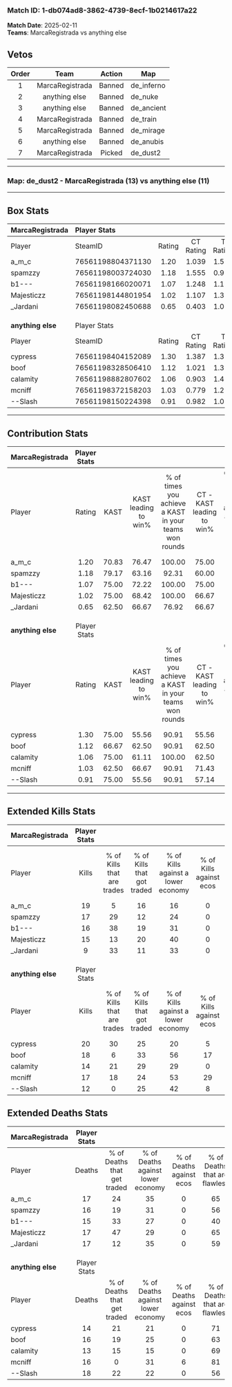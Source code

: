 ### Match ID: 1-db074ad8-3862-4739-8ecf-1b0214617a22  
**Match Date**: 2025-02-11  
**Teams**: MarcaRegistrada vs anything else  

## Vetos  

| Order | Team | Action | Map |
| :---: | :--: | :----: | --- |
| 1 | MarcaRegistrada | Banned | de_inferno |
| 2 | anything else | Banned | de_nuke |
| 3 | anything else | Banned | de_ancient |
| 4 | MarcaRegistrada | Banned | de_train |
| 5 | MarcaRegistrada | Banned | de_mirage |
| 6 | anything else | Banned | de_anubis |
| 7 | MarcaRegistrada | Picked | de_dust2 |

---  

### **Map**: de_dust2 - MarcaRegistrada (13) vs anything else (11)  
---  

## Box Stats  

| **MarcaRegistrada** | Player Stats      |        |           |          |       |      |       |         |        |      |     |
| :- | :- | :-: | :-: | :-: | :-: | :-: | :-: | :-: | :-: | :-: | :-: |
| Player              | SteamID           | Rating | CT Rating | T Rating | KAST  | ADR  | Kills | Assists | Deaths | K/D  | HS% |
| a_m_c               | 76561198804371130 |  1.20  |   1.039   |  1.530   | 70.83 | 91.7 |  19   |    4    |   17   | 1.12 | 31  |
| spamzzy             | 76561198003724030 |  1.18  |   1.555   |  0.939   | 79.17 | 79.8 |  17   |    7    |   16   | 1.06 | 52  |
| b1---               | 76561198166020071 |  1.07  |   1.248   |  1.115   | 75.00 | 63.2 |  16   |    4    |   15   | 1.07 | 43  |
| Majesticzz          | 76561198144801954 |  1.02  |   1.107   |  1.358   | 75.00 | 70.8 |  15   |    6    |   17   | 0.88 | 66  |
| _Jardani            | 76561198082450688 |  0.65  |   0.403   |  1.009   | 62.50 | 51.9 |   9   |    5    |   17   | 0.53 | 66  |
|                     |                   |        |           |          |       |      |       |         |        |      |     |
|                     |                   |        |           |          |       |      |       |         |        |      |     |
|                     |                   |        |           |          |       |      |       |         |        |      |     |
| **anything else**   | Player Stats      |        |           |          |       |      |       |         |        |      |     |
| Player              | SteamID           | Rating | CT Rating | T Rating | KAST  | ADR  | Kills | Assists | Deaths | K/D  | HS% |
| cypress             | 76561198404152089 |  1.30  |   1.387   |  1.350   | 75.00 | 81.7 |  20   |    4    |   14   | 1.43 | 60  |
| boof                | 76561198328506410 |  1.12  |   1.021   |  1.356   | 66.67 | 80.5 |  18   |    5    |   16   | 1.13 | 44  |
| calamity            | 76561198882807602 |  1.06  |   0.903   |  1.465   | 75.00 | 68.8 |  14   |    4    |   13   | 1.08 | 57  |
| mcniff              | 76561198372158203 |  1.03  |   0.779   |  1.288   | 62.50 | 76.9 |  17   |    3    |   16   | 1.06 | 58  |
| --Slash             | 76561198150224398 |  0.91  |   0.982   |  1.023   | 75.00 | 73.3 |  12   |    9    |   18   | 0.67 | 33  |
---  

## Contribution Stats  

| **MarcaRegistrada** | Player Stats |       |                      |                                                        |                           |                                                             |                          |                                                            |
| :- | :-: | :-: | :-: | :-: | :-: | :-: | :-: | :-: |
| Player              |    Rating    | KAST  | KAST leading to win% | % of times you achieve a KAST in your teams won rounds | CT - KAST leading to win% | CT - % of times you achieve a KAST in your teams won rounds | T - KAST leading to win% | T - % of times you achieve a KAST in your teams won rounds |
| a_m_c               |     1.20     | 70.83 |        76.47         |                         100.00                         |           75.00           |                           100.00                            |          77.78           |                           100.00                           |
| spamzzy             |     1.18     | 79.17 |        63.16         |                         92.31                          |           60.00           |                           100.00                            |          66.67           |                           85.71                            |
| b1---               |     1.07     | 75.00 |        72.22         |                         100.00                         |           75.00           |                           100.00                            |          70.00           |                           100.00                           |
| Majesticzz          |     1.02     | 75.00 |        68.42         |                         100.00                         |           66.67           |                           100.00                            |          70.00           |                           100.00                           |
| _Jardani            |     0.65     | 62.50 |        66.67         |                         76.92                          |           66.67           |                            66.67                            |          66.67           |                           85.71                            |
|                     |              |       |                      |                                                        |                           |                                                             |                          |                                                            |
|                     |              |       |                      |                                                        |                           |                                                             |                          |                                                            |
|                     |              |       |                      |                                                        |                           |                                                             |                          |                                                            |
| **anything else**   | Player Stats |       |                      |                                                        |                           |                                                             |                          |                                                            |
| Player              |    Rating    | KAST  | KAST leading to win% | % of times you achieve a KAST in your teams won rounds | CT - KAST leading to win% | CT - % of times you achieve a KAST in your teams won rounds | T - KAST leading to win% | T - % of times you achieve a KAST in your teams won rounds |
| cypress             |     1.30     | 75.00 |        55.56         |                         90.91                          |           55.56           |                           100.00                            |          55.56           |                           83.33                            |
| boof                |     1.12     | 66.67 |        62.50         |                         90.91                          |           62.50           |                           100.00                            |          62.50           |                           83.33                            |
| calamity            |     1.06     | 75.00 |        61.11         |                         100.00                         |           62.50           |                           100.00                            |          60.00           |                           100.00                           |
| mcniff              |     1.03     | 62.50 |        66.67         |                         90.91                          |           71.43           |                           100.00                            |          62.50           |                           83.33                            |
| --Slash             |     0.91     | 75.00 |        55.56         |                         90.91                          |           57.14           |                            80.00                            |          54.55           |                           100.00                           |
---  

## Extended Kills Stats  

| **MarcaRegistrada** | Player Stats |                            |                            |                                    |                         |                              |                                 |                                       |                    |           |
| :- | :-: | :-: | :-: | :-: | :-: | :-: | :-: | :-: | :-: | :-: |
| Player              |    Kills     | % of Kills that are trades | % of Kills that got traded | % of Kills against a lower economy | % of Kills against ecos | % of Kills that are flawless | % of Kills that are close duels | % of Kills that are assisted by flash | Pistol Round Kills | AWP Kills |
| a_m_c               |      19      |             5              |             16             |                 16                 |            0            |              79              |                5                |                  11                   |         8          |     3     |
| spamzzy             |      17      |             29             |             12             |                 24                 |            0            |              65              |               12                |                   0                   |         0          |     1     |
| b1---               |      16      |             38             |             19             |                 31                 |            0            |              56              |               13                |                   0                   |         0          |     3     |
| Majesticzz          |      15      |             13             |             20             |                 40                 |            0            |              60              |                7                |                   7                   |         1          |     2     |
| _Jardani            |      9       |             33             |             11             |                 33                 |            0            |              78              |               11                |                   0                   |         0          |     1     |
|                     |              |                            |                            |                                    |                         |                              |                                 |                                       |                    |           |
|                     |              |                            |                            |                                    |                         |                              |                                 |                                       |                    |           |
|                     |              |                            |                            |                                    |                         |                              |                                 |                                       |                    |           |
| **anything else**   | Player Stats |                            |                            |                                    |                         |                              |                                 |                                       |                    |           |
| Player              |    Kills     | % of Kills that are trades | % of Kills that got traded | % of Kills against a lower economy | % of Kills against ecos | % of Kills that are flawless | % of Kills that are close duels | % of Kills that are assisted by flash | Pistol Round Kills | AWP Kills |
| cypress             |      20      |             30             |             25             |                 20                 |            5            |              55              |               10                |                   0                   |         0          |     3     |
| boof                |      18      |             6              |             33             |                 56                 |           17            |              50              |                0                |                  17                   |         0          |     0     |
| calamity            |      14      |             21             |             29             |                 29                 |            0            |              50              |                7                |                   0                   |         0          |     0     |
| mcniff              |      17      |             18             |             24             |                 53                 |           29            |              65              |                0                |                   0                   |         0          |     1     |
| --Slash             |      12      |             0              |             25             |                 42                 |            8            |              83              |                0                |                   0                   |         4          |     1     |
## Extended Deaths Stats  

| **MarcaRegistrada** | Player Stats |                             |                                   |                          |                               |                            |                           |               |
| :- | :-: | :-: | :-: | :-: | :-: | :-: | :-: | :-: |
| Player              |    Deaths    | % of Deaths that get traded | % of Deaths against lower economy | % of Deaths against ecos | % of Deaths that are flawless | % of Deaths that are close | % of Deaths while blinded | Deaths to AWP |
| a_m_c               |      17      |             24              |                35                 |            0             |              65               |             6              |             0             |       1       |
| spamzzy             |      16      |             19              |                31                 |            0             |              56               |             6              |            13             |       1       |
| b1---               |      15      |             33              |                27                 |            0             |              40               |             0              |             0             |       0       |
| Majesticzz          |      17      |             47              |                29                 |            0             |              65               |             6              |             6             |       0       |
| _Jardani            |      17      |             12              |                35                 |            0             |              59               |             0              |             0             |       2       |
|                     |              |                             |                                   |                          |                               |                            |                           |               |
|                     |              |                             |                                   |                          |                               |                            |                           |               |
|                     |              |                             |                                   |                          |                               |                            |                           |               |
| **anything else**   | Player Stats |                             |                                   |                          |                               |                            |                           |               |
| Player              |    Deaths    | % of Deaths that get traded | % of Deaths against lower economy | % of Deaths against ecos | % of Deaths that are flawless | % of Deaths that are close | % of Deaths while blinded | Deaths to AWP |
| cypress             |      14      |             21              |                21                 |            0             |              71               |             7              |             0             |       2       |
| boof                |      16      |             19              |                25                 |            0             |              63               |             13             |             6             |       1       |
| calamity            |      13      |             15              |                15                 |            0             |              69               |             0              |             8             |       1       |
| mcniff              |      16      |              0              |                31                 |            6             |              81               |             6              |             0             |       3       |
| --Slash             |      18      |             22              |                22                 |            0             |              56               |             17             |             6             |       2       |
